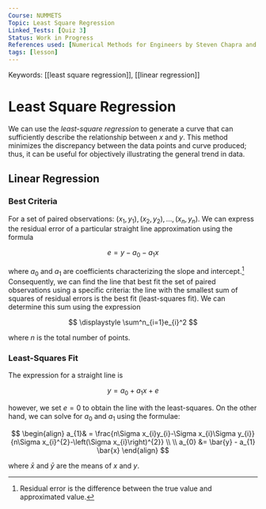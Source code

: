 ```yaml
---
Course: NUMMETS
Topic: Least Square Regression
Linked_Tests: [Quiz 3]
Status: Work in Progress
References used: [Numerical Methods for Engineers by Steven Chapra and Raymond Canale (Chapter 17)]
tags: [lesson]
---
```


Keywords: [[least square regression]], [[linear regression]]

# Least Square Regression

We can use the *least-square regression* to generate a curve that can sufficiently describe the relationship between $x$ and $y$. This method minimizes the discrepancy between the data points and curve produced; thus, it can be useful for objectively illustrating the general trend in data.

## Linear Regression

### Best Criteria

For a set of paired observations: $(x_{1},y_{1}),(x_{2},y_{2}),\dots,(x_{{n}},y_{n})$. We can express the residual error of a particular straight line approximation using the formula

$$
e=y-a_{0}-a_{1}x
$$

where $a_{0}$ and $a_{1}$ are coefficients characterizing the slope and intercept.[^res_errors] Consequently, we can find the line that best fit the set of paired observations using a specific criteria: the line with the smallest sum of squares of residual errors is the best fit (least-squares fit). We can determine this sum using the expression

$$
\displaystyle \sum^n_{i=1}e_{i}^2
$$

where $n$ is the total number of points.

### Least-Squares Fit

 The expression for a straight line is

$$
y=a_{0}+a_{1}x+e
$$

however, we set $e=0$ to obtain the line with the least-squares. On the other hand, we can solve for $a_{0}$ and $a_{1}$ using the formulae:

$$
\begin{align}
a_{1}& = \frac{n\Sigma x_{i}y_{i}-\Sigma x_{i}\Sigma y_{i}}{n\Sigma x_{i}^{2}-\left(\Sigma x_{i}\right)^{2}}  \\ \\
a_{0} &= \bar{y} - a_{1} \bar{x}
\end{align}
$$

where $\bar{x}$ and $\bar{y}$ are the means of $x$ and $y$.

[^res_errors]: Residual error is the difference between the true value and approximated value.
